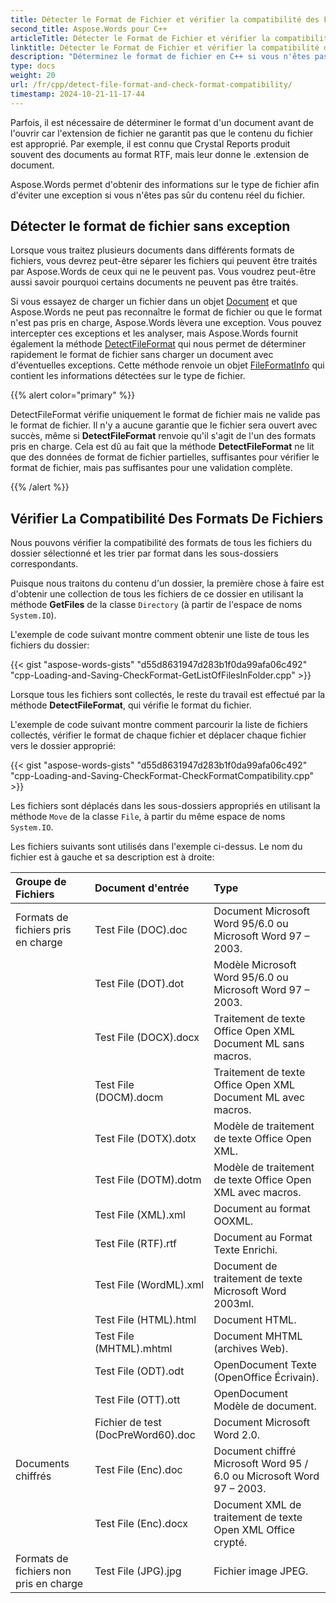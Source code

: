 ```yaml
---
title: Détecter le Format de Fichier et vérifier la compatibilité des Formats
second_title: Aspose.Words pour C++
articleTitle: Détecter le Format de Fichier et vérifier la compatibilité des Formats
linktitle: Détecter le Format de Fichier et vérifier la compatibilité des Formats
description: "Déterminez le format de fichier en C++ si vous n'êtes pas sûr du contenu réel du fichier ou pour vérifier la compatibilité du format."
type: docs
weight: 20
url: /fr/cpp/detect-file-format-and-check-format-compatibility/
timestamp: 2024-10-21-11-17-44
---
```


Parfois, il est nécessaire de déterminer le format d'un document avant de l'ouvrir car l'extension de fichier ne garantit pas que le contenu du fichier est approprié. Par exemple, il est connu que Crystal Reports produit souvent des documents au format RTF, mais leur donne le .extension de document.

Aspose.Words permet d'obtenir des informations sur le type de fichier afin d'éviter une exception si vous n'êtes pas sûr du contenu réel du fichier.

## Détecter le format de fichier sans exception

Lorsque vous traitez plusieurs documents dans différents formats de fichiers, vous devrez peut-être séparer les fichiers qui peuvent être traités par Aspose.Words de ceux qui ne le peuvent pas. Vous voudrez peut-être aussi savoir pourquoi certains documents ne peuvent pas être traités.

Si vous essayez de charger un fichier dans un objet [Document](https://reference.aspose.com/words/cpp/aspose.words/document/) et que Aspose.Words ne peut pas reconnaître le format de fichier ou que le format n'est pas pris en charge, Aspose.Words lèvera une exception. Vous pouvez intercepter ces exceptions et les analyser, mais Aspose.Words fournit également la méthode [DetectFileFormat](https://reference.aspose.com/words/cpp/aspose.words/fileformatutil/detectfileformat/) qui nous permet de déterminer rapidement le format de fichier sans charger un document avec d'éventuelles exceptions. Cette méthode renvoie un objet [FileFormatInfo](https://reference.aspose.com/words/cpp/aspose.words/fileformatinfo/) qui contient les informations détectées sur le type de fichier.

{{% alert color="primary" %}}

DetectFileFormat vérifie uniquement le format de fichier mais ne valide pas le format de fichier. Il n'y a aucune garantie que le fichier sera ouvert avec succès, même si **DetectFileFormat** renvoie qu'il s'agit de l'un des formats pris en charge. Cela est dû au fait que la méthode **DetectFileFormat** ne lit que des données de format de fichier partielles, suffisantes pour vérifier le format de fichier, mais pas suffisantes pour une validation complète.

{{% /alert %}}

## Vérifier La Compatibilité Des Formats De Fichiers

Nous pouvons vérifier la compatibilité des formats de tous les fichiers du dossier sélectionné et les trier par format dans les sous-dossiers correspondants.

Puisque nous traitons du contenu d'un dossier, la première chose à faire est d'obtenir une collection de tous les fichiers de ce dossier en utilisant la méthode **GetFiles** de la classe `Directory` (à partir de l'espace de noms `System.IO`).

L'exemple de code suivant montre comment obtenir une liste de tous les fichiers du dossier:

{{< gist "aspose-words-gists" "d55d8631947d283b1f0da99afa06c492" "cpp-Loading-and-Saving-CheckFormat-GetListOfFilesInFolder.cpp" >}}

Lorsque tous les fichiers sont collectés, le reste du travail est effectué par la méthode **DetectFileFormat**, qui vérifie le format du fichier.

L'exemple de code suivant montre comment parcourir la liste de fichiers collectés, vérifier le format de chaque fichier et déplacer chaque fichier vers le dossier approprié:

{{< gist "aspose-words-gists" "d55d8631947d283b1f0da99afa06c492" "cpp-Loading-and-Saving-CheckFormat-CheckFormatCompatibility.cpp" >}}

Les fichiers sont déplacés dans les sous-dossiers appropriés en utilisant la méthode `Move` de la classe `File`, à partir du même espace de noms `System.IO`.

Les fichiers suivants sont utilisés dans l'exemple ci-dessus. Le nom du fichier est à gauche et sa description est à droite:

| Groupe de Fichiers | Document d'entrée | Type |
| :- | :- | :- |
| Formats de fichiers pris en charge | Test File (DOC).doc | Document Microsoft Word 95/6.0 ou Microsoft Word 97 – 2003. |
|  | Test File (DOT).dot | Modèle Microsoft Word 95/6.0 ou Microsoft Word 97 – 2003. |
|  | Test File (DOCX).docx | Traitement de texte Office Open XML Document ML sans macros. |
|  | Test File (DOCM).docm | Traitement de texte Office Open XML Document ML avec macros. |
|  | Test File (DOTX).dotx | Modèle de traitement de texte Office Open XML. |
|  | Test File (DOTM).dotm | Modèle de traitement de texte Office Open XML avec macros. |
|  | Test File (XML).xml | Document au format OOXML. |
|  | Test File (RTF).rtf | Document au Format Texte Enrichi. |
|  | Test File (WordML).xml | Document de traitement de texte Microsoft Word 2003ml. |
|  | Test File (HTML).html | Document HTML. |
|  | Test File (MHTML).mhtml | Document MHTML (archives Web). |
|  | Test File (ODT).odt | OpenDocument Texte (OpenOffice Écrivain). |
|  | Test File (OTT).ott | OpenDocument Modèle de document. |
|  | Fichier de test (DocPreWord60).doc | Document Microsoft Word 2.0. |
| Documents chiffrés | Test File (Enc).doc | Document chiffré Microsoft Word 95 / 6.0 ou Microsoft Word 97 – 2003. |
|  | Test File (Enc).docx | Document XML de traitement de texte Open XML Office crypté. |
| Formats de fichiers non pris en charge | Test File (JPG).jpg | Fichier image JPEG. |

